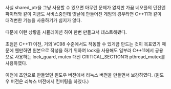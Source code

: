 사실 shared_ptr을 그냥 사용할 수 있으면 아무런 문제가 없지만 가끔 네오플의 던전앤파이터와 같이 지금도 서비스중인데 옛날에 만들어진 게임의 경우라면 C++11과 같이 대격변한 기능을 사용하기가 쉽지가 않다.<br>
<br>
때문에 이런 상황을 시뮬레이션 하여 한번 만들고서 테스트해봤다.<br>
<br>
초점은 C++11 이전, 거의 VC98 수준에서도 작동할 수 있게끔 만드는 것이 목표였기 때문에 웬만하면 원본으로 작성을 하기 위하여 lock을 사용해도 일부러 C++11에서 공용으로 사용하는 lock_guard, mutex 대신 CRITICAL_SECTION과 pthread_mutex를 사용하였다.<br>
<br>
이전에 초안으로 만들었던 윈도우 버전에서 리눅스 버전을 만들면서 보강하였다. (윈도우 버전은 리눅스 버전에서 컨버팅을 하였다.)
